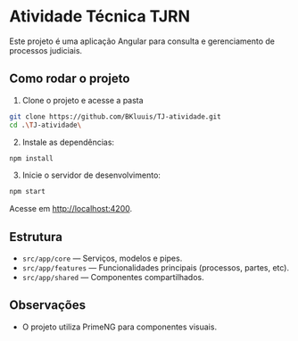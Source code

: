 # Atividade Técnica TJRN

Este projeto é uma aplicação Angular para consulta e gerenciamento de processos judiciais.

## Como rodar o projeto

1. Clone o projeto e acesse a pasta

```bash
git clone https://github.com/BKluuis/TJ-atividade.git
cd .\TJ-atividade\
```

2. Instale as dependências:

```bash
npm install
```

3. Inicie o servidor de desenvolvimento:

```bash
npm start
```

Acesse em [http://localhost:4200](http://localhost:4200).

## Estrutura

- `src/app/core` — Serviços, modelos e pipes.
- `src/app/features` — Funcionalidades principais (processos, partes, etc).
- `src/app/shared` — Componentes compartilhados.

## Observações

- O projeto utiliza PrimeNG para componentes visuais.
